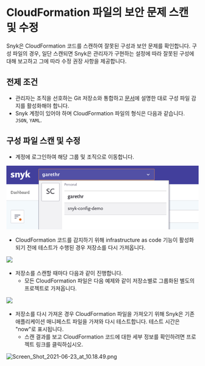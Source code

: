 # CloudFormation 파일의 보안 문제 스캔 및 수정

Snyk은 CloudFormation 코드를 스캔하여 잘못된 구성과 보안 문제를 확인합니다. 구성 파일의 경우, 일단 스캔되면 Snyk은 관리자가 구현하는 설정에 따라 잘못된 구성에 대해 보고하고 그에 따라 수정 권장 사항을 제공합니다.

## 전제 조건

* 관리자는 조직을 선호하는 Git 저장소와 통합하고 [문서](configure-your-integration-to-find-security-issues-in-your-cloudformation-files.md)에 설명한 대로 구성 파일 감지를 활성화해야 합니다.
* Snyk 계정이 있어야 하며 CloudFormation 파일의 형식은 다음과 같습니다. `JSON`, `YAML`.

## 구성 파일 스캔 및 수정

* 계정에 로그인하여 해당 그룹 및 조직으로 이동합니다.

![](<../../../.gitbook/assets/screenshot-2020-07-09-at-12.43.02-2- (3) (4) (4) (4) (1) (3).png>)

* CloudFormation 코드를 감지하기 위해 infrastructure as code 기능이 활성화되기 전에 테스트가 수행된 경우 저장소를 다시 가져옵니다.

![](<../../../.gitbook/assets/screenshot\_2020-07-09\_at\_12.44.03 (1) (1) (3) (3) (2) (1) (3).png>)

* 저장소를 스캔할 때마다 다음과 같이 진행합니다.
  * 모든 CloudFormation 파일은 다음 예제와 같이 저장소별로 그룹화된 별도의 프로젝트로 가져옵니다.

![](../../../.gitbook/assets/screen\_shot\_2021-06-23\_at\_10.16.38.png)

* 저장소를 다시 가져온 경우 CloudFormation 파일을 가져오기 위해 Snyk은 기존 애플리케이션 매니페스트 파일을 가져와 다시 테스트합니다. 테스트 시간은 "now"로 표시됩니다.
  * 스캔 결과를 보고 CloudFormation 코드에 대한 세부 정보를 확인하려면 프로젝트 링크를 클릭하십시오.

![Screen\_Shot\_2021-06-23\_at\_10.18.49.png](../../../.gitbook/assets/screen\_shot\_2021-06-23\_at\_10.18.49.png)
